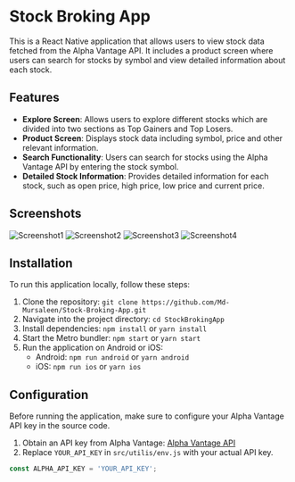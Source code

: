 # Stock Broking App

This is a React Native application that allows users to view stock data fetched from the Alpha Vantage API. It includes a product screen where users can search for stocks by symbol and view detailed information about each stock.

## Features

- **Explore Screen**: Allows users to explore different stocks which are divided into two sections as Top Gainers and Top Losers.
- **Product Screen**: Displays stock data including symbol, price and other relevant information.
- **Search Functionality**: Users can search for stocks using the Alpha Vantage API by entering the stock symbol.
- **Detailed Stock Information**: Provides detailed information for each stock, such as open price, high price, low price and current price.

## Screenshots

![Screenshot1](src/assets/image1.jpg)
![Screenshot2](src/assets/image2.jpg)
![Screenshot3](src/assets/image3.jpg)
![Screenshot4](src/assets/image4.jpg)

## Installation

To run this application locally, follow these steps:

1. Clone the repository: `git clone https://github.com/Md-Mursaleen/Stock-Broking-App.git`
2. Navigate into the project directory: `cd StockBrokingApp`
3. Install dependencies: `npm install` or `yarn install`
4. Start the Metro bundler: `npm start` or `yarn start`
5. Run the application on Android or iOS:
   - Android: `npm run android` or `yarn android`
   - iOS: `npm run ios` or `yarn ios`

## Configuration

Before running the application, make sure to configure your Alpha Vantage API key in the source code.

1. Obtain an API key from Alpha Vantage: [Alpha Vantage API](https://www.alphavantage.co/support/#api-key)
2. Replace `YOUR_API_KEY` in `src/utilis/env.js` with your actual API key.

```javascript
const ALPHA_API_KEY = 'YOUR_API_KEY';
